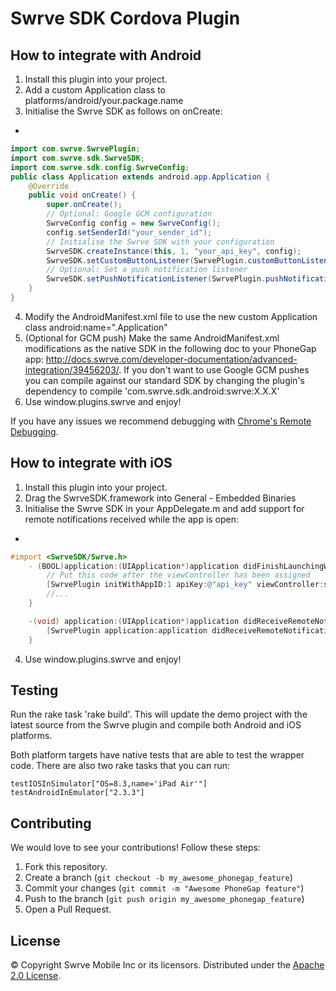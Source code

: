 Swrve SDK Cordova Plugin
========================

How to integrate with Android
-----------------------------
1. Install this plugin into your project.
2. Add a custom Application class to platforms/android/your.package.name
3. Initialise the Swrve SDK as follows on onCreate:
  * 
```Java
import com.swrve.SwrvePlugin;
import com.swrve.sdk.SwrveSDK;
import com.swrve.sdk.config.SwrveConfig;
public class Application extends android.app.Application {
    @Override
    public void onCreate() {
        super.onCreate();
        // Optional: Google GCM configuration
        SwrveConfig config = new SwrveConfig();
        config.setSenderId("your_sender_id");
        // Initialise the Swrve SDK with your configuration
        SwrveSDK.createInstance(this, 1, "your_api_key", config);
        SwrveSDK.setCustomButtonListener(SwrvePlugin.customButtonListener);
        // Optional: Set a push notification listener
        SwrveSDK.setPushNotificationListener(SwrvePlugin.pushNotificationListener);
    }
}
```

4. Modify the AndroidManifest.xml file to use the new custom Application class
android:name=".Application"
5. (Optional for GCM push) Make the same AndroidManifest.xml modifications as the native SDK in the following doc to your PhoneGap app: http://docs.swrve.com/developer-documentation/advanced-integration/39456203/. If you don't want to use Google GCM pushes you can compile against our standard SDK by changing the plugin's dependency to compile 'com.swrve.sdk.android:swrve:X.X.X'
6. Use window.plugins.swrve and enjoy!

If you have any issues we recommend debugging with [Chrome's Remote Debugging](https://developer.chrome.com/devtools/docs/remote-debugging).

How to integrate with iOS
-----------------------------
1. Install this plugin into your project.
2. Drag the SwrveSDK.framework into General - Embedded Binaries
3. Initialise the Swrve SDK in your AppDelegate.m and add support for remote notifications received while the app is open:
  *
```Objective-C
#import <SwrveSDK/Swrve.h>
    - (BOOL)application:(UIApplication*)application didFinishLaunchingWithOptions:(NSDictionary*)launchOptions
        // Put this code after the viewController has been assigned
        [SwrvePlugin initWithAppID:1 apiKey:@"api_key" viewController:self.viewController launchOptions:launchOptions];
        //...
    }

    -(void) application:(UIApplication*)application didReceiveRemoteNotification:(NSDictionary *)userInfo {
        [SwrvePlugin application:application didReceiveRemoteNotification:userInfo];
    }
```
4. Use window.plugins.swrve and enjoy!

Testing
-----------------------------
Run the rake task 'rake build'. This will update the demo project with the latest source from the Swrve plugin and compile both Android and iOS platforms.


Both platform targets have native tests that are able to test the wrapper code. There are also two rake tasks that you can run:

```testIOSInSimulator["OS=8.3,name='iPad Air'"]```
```testAndroidInEmulator["2.3.3"]```

Contributing
------------
We would love to see your contributions! Follow these steps:

1. Fork this repository.
2. Create a branch (`git checkout -b my_awesome_phonegap_feature`)
3. Commit your changes (`git commit -m "Awesome PhoneGap feature"`)
4. Push to the branch (`git push origin my_awesome_phonegap_feature`)
5. Open a Pull Request.

License
-------
© Copyright Swrve Mobile Inc or its licensors. Distributed under the [Apache 2.0 License](LICENSE).